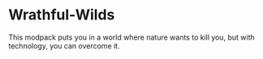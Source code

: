 # Wrathful-Wilds
This modpack puts you in a world where nature wants to kill you, but with technology, you can overcome it.

